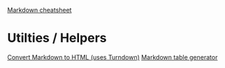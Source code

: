[Markdown cheatsheet](https://github.com/adam-p/markdown-here/wiki/Markdown-Cheatsheet)

# Utilties / Helpers
[Convert Markdown to HTML (uses Turndown)](https://domchristie.github.io/turndown/)
[Markdown table generator](https://www.tablesgenerator.com/markdown_tables)
